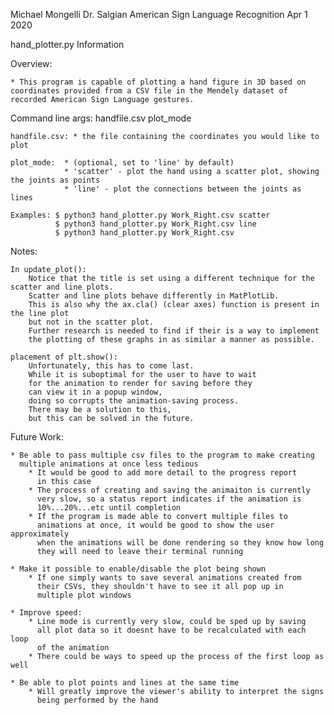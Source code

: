Michael Mongelli
Dr. Salgian
American Sign Language Recognition
Apr 1 2020

hand_plotter.py Information

Overview:

    * This program is capable of plotting a hand figure in 3D based on
    coordinates provided from a CSV file in the Mendely dataset of
    recorded American Sign Language gestures.

Command line args: handfile.csv plot_mode

    handfile.csv: * the file containing the coordinates you would like to plot
    
    plot_mode:  * (optional, set to 'line' by default)
                * 'scatter' - plot the hand using a scatter plot, showing the joints as points 
                * 'line' - plot the connections between the joints as lines

    Examples: $ python3 hand_plotter.py Work_Right.csv scatter
              $ python3 hand_plotter.py Work_Right.csv line
              $ python3 hand_plotter.py Work_Right.csv

Notes:
    
    In update_plot():
        Notice that the title is set using a different technique for the scatter and line plots.
        Scatter and line plots behave differently in MatPlotLib.
        This is also why the ax.cla() (clear axes) function is present in the line plot
        but not in the scatter plot.
        Further research is needed to find if their is a way to implement
        the plotting of these graphs in as similar a manner as possible.

    placement of plt.show():
        Unfortunately, this has to come last.
        While it is suboptimal for the user to have to wait
        for the animation to render for saving before they
        can view it in a popup window,
        doing so corrupts the animation-saving process. 
        There may be a solution to this,
        but this can be solved in the future. 

Future Work:

    * Be able to pass multiple csv files to the program to make creating
      multiple animations at once less tedious
        * It would be good to add more detail to the progress report
          in this case
        * The process of creating and saving the animaiton is currently
          very slow, so a status report indicates if the animation is
          10%...20%...etc until completion
        * If the program is made able to convert multiple files to
          animations at once, it would be good to show the user approximately
          when the animations will be done rendering so they know how long
          they will need to leave their terminal running

    * Make it possible to enable/disable the plot being shown
        * If one simply wants to save several animations created from
          their CSVs, they shouldn't have to see it all pop up in
          multiple plot windows

    * Improve speed:
        * Line mode is currently very slow, could be sped up by saving
          all plot data so it doesnt have to be recalculated with each loop
          of the animation
        * There could be ways to speed up the process of the first loop as well

    * Be able to plot points and lines at the same time
        * Will greatly improve the viewer's ability to interpret the signs
          being performed by the hand
